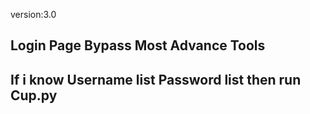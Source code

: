 version:3.0
## Login Page Bypass Most Advance Tools
## If i know Username list Password list then run Cup.py
